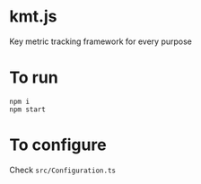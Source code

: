 # kmt.js

Key metric tracking framework for every purpose

# To run

```
npm i
npm start
```

# To configure

Check ```src/Configuration.ts```

